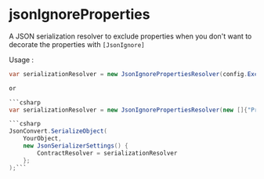 # jsonIgnoreProperties
A JSON serialization resolver to exclude properties when you don't want to decorate the properties with `[JsonIgnore]`

Usage :  
```csharp
var serializationResolver = new JsonIgnorePropertiesResolver(config.ExcludedFields());```

or

```csharp
var serializationResolver = new JsonIgnorePropertiesResolver(new []{"Property1","Property2"});```

```csharp
JsonConvert.SerializeObject(
	YourObject,
	new JsonSerializerSettings() {
		ContractResolver = serializationResolver 
	};
);```
